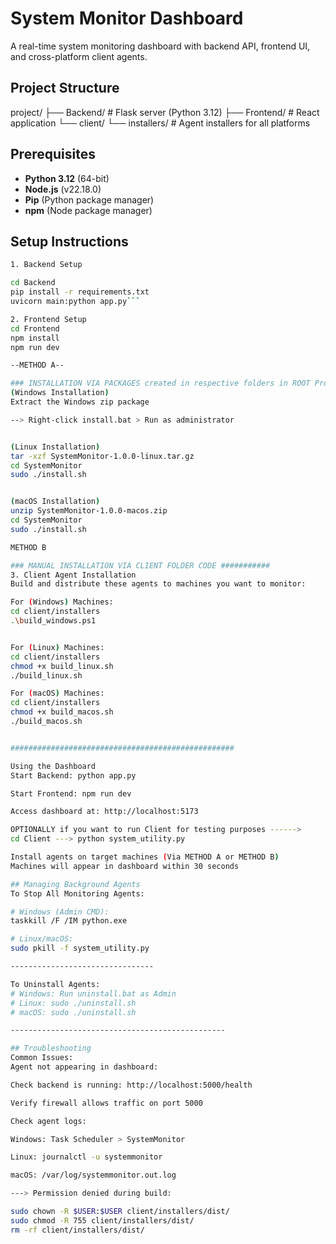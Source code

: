 # System Monitor Dashboard

A real-time system monitoring dashboard with backend API, frontend UI, and cross-platform client agents.

## Project Structure
project/
├── Backend/ # Flask server (Python 3.12)
├── Frontend/ # React application
└── client/
└── installers/ # Agent installers for all platforms


## Prerequisites

- **Python 3.12** (64-bit)
- **Node.js** (v22.18.0)
- **Pip** (Python package manager)
- **npm** (Node package manager)

## Setup Instructions



```bash
1. Backend Setup

cd Backend
pip install -r requirements.txt
uvicorn main:python app.py```

2. Frontend Setup
cd Frontend
npm install
npm run dev

--METHOD A--

### INSTALLATION VIA PACKAGES created in respective folders in ROOT Project as Linux_installer, Windows_installer and MacOS_installer ###########
(Windows Installation)
Extract the Windows zip package

--> Right-click install.bat > Run as administrator


(Linux Installation)
tar -xzf SystemMonitor-1.0.0-linux.tar.gz
cd SystemMonitor
sudo ./install.sh


(macOS Installation)
unzip SystemMonitor-1.0.0-macos.zip
cd SystemMonitor
sudo ./install.sh

METHOD B

### MANUAL INSTALLATION VIA CLIENT FOLDER CODE ###########
3. Client Agent Installation
Build and distribute these agents to machines you want to monitor:

For (Windows) Machines:
cd client/installers
.\build_windows.ps1


For (Linux) Machines:
cd client/installers
chmod +x build_linux.sh
./build_linux.sh

For (macOS) Machines:
cd client/installers
chmod +x build_macos.sh
./build_macos.sh


##################################################

Using the Dashboard
Start Backend: python app.py

Start Frontend: npm run dev

Access dashboard at: http://localhost:5173

OPTIONALLY if you want to run Client for testing purposes ------>
cd Client ---> python system_utility.py 

Install agents on target machines (Via METHOD A or METHOD B)
Machines will appear in dashboard within 30 seconds

## Managing Background Agents
To Stop All Monitoring Agents:

# Windows (Admin CMD):
taskkill /F /IM python.exe

# Linux/macOS:
sudo pkill -f system_utility.py

--------------------------------

To Uninstall Agents:
# Windows: Run uninstall.bat as Admin
# Linux: sudo ./uninstall.sh
# macOS: sudo ./uninstall.sh

------------------------------------------------

## Troubleshooting
Common Issues:
Agent not appearing in dashboard:

Check backend is running: http://localhost:5000/health

Verify firewall allows traffic on port 5000

Check agent logs:

Windows: Task Scheduler > SystemMonitor

Linux: journalctl -u systemmonitor

macOS: /var/log/systemmonitor.out.log

---> Permission denied during build:

sudo chown -R $USER:$USER client/installers/dist/
sudo chmod -R 755 client/installers/dist/
rm -rf client/installers/dist/
